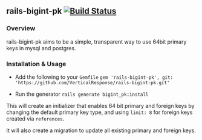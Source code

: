 ## rails-bigint-pk [![Build Status](https://secure.travis-ci.org/VerticalResponse/rails-bigint-pk.png?branch=master)](https://travis-ci.org/VerticalResponse/rails-bigint-pk)

### Overview

rails-bigint-pk aims to be a simple, transparent way to use 64bit primary keys
in mysql and postgres.


### Installation & Usage

* Add the following to your `Gemfile`
  `gem 'rails-bigint-pk', git: 'https://github.com/VerticalResponse/rails-bigint-pk.git'`

* Run the generator
  `rails generate bigint_pk:install`

This will create an initializer that enables 64 bit primary and foreign keys by
changing the default primary key type, and using `limit: 8` for foreign keys
created via `references`.

It will also create a migration to update all existing primary and foreign keys.
